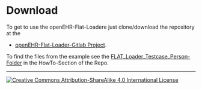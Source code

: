 # Download

To get to use the openEHR-Flat-Loadere just clone/download the repository at the  
- [openEHR-Flat-Loader-Gitlab Project](https://gitlab.gwdg.de/medinfpub/openehr_flat_loader).

To find the files from the example see the [FLAT_Loader_Testcase_Person-Folder](https://gitlab.gwdg.de/medinfpub/openehr_flat_loader/-/tree/master/HowTo/FLAT_Loader_Testcase_Person) in the HowTo-Section of the Repo.

---
[![Creative Commons Attribution-ShareAlike 4.0 International License](https://i.creativecommons.org/l/by-sa/4.0/88x31.png "Creative Commons Attribution-ShareAlike 4.0 International License")](http://creativecommons.org/licenses/by-sa/4.0/)